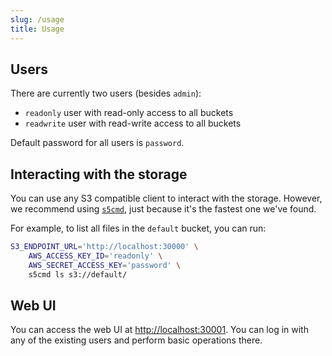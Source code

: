 ```yaml
---
slug: /usage
title: Usage
---
```


## Users

There are currently two users (besides `admin`):

- `readonly` user with read-only access to all buckets
- `readwrite` user with read-write access to all buckets

Default password for all users is `password`.

## Interacting with the storage

You can use any S3 compatible client to interact with the storage.
However, we recommend using [`s5cmd`](https://github.com/peak/s5cmd),
just because it's the fastest one we've found.

For example, to list all files in the `default` bucket, you can run:

```sh
S3_ENDPOINT_URL='http://localhost:30000' \
    AWS_ACCESS_KEY_ID='readonly' \
    AWS_SECRET_ACCESS_KEY='password' \
    s5cmd ls s3://default/
```

## Web UI

You can access the web UI at [http://localhost:30001](http://localhost:30001).
You can log in with any of the existing users and perform basic operations there.
